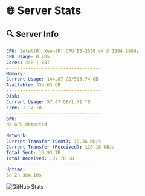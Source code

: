 # 🌐 Server Stats
## 🔍 Server Info
```yaml
CPU: Intel(R) Xeon(R) CPU E5-2699 v4 @ 1294.98GHz
CPU Usage: 0.40%
Cores: 44P | 88T
-----------------------------------
Memory:
Current Usage: 144.67 GB/503.74 GB
Available: 355.63 GB
-----------------------------------
Disk:
Current Usage: 57.47 GB/1.71 TB
Free: 1.57 TB
-----------------------------------
GPU:
No GPU detected
-----------------------------------
Network:
Current Transfer (Sent): 15.36 MB/s
Current Transfer (Received): 120.18 KB/s
Total Sent: 10.93 TB
Total Received: 107.78 GB
-----------------------------------
Uptime:
6d 2h 38m 10s
```
![GitHub Stats](https://img.shields.io/badge/Updated-2025-03-14_00:00:59-blue)